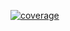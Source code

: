 [![coverage](https://img.shields.io/coveralls/ChilliCream/prometheus.svg)](https://coveralls.io/github/ChilliCream/prometheus?branch=master)
